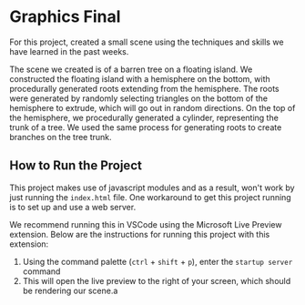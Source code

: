 # Graphics Final
For this project, created a small scene using the techniques and skills we have learned in the past weeks. 

The scene we created is of a barren tree on a floating island. We constructed the floating island with a hemisphere on the bottom, with procedurally generated roots extending from the hemisphere. The roots were generated by randomly selecting triangles on the bottom of the hemisphere to extrude, which will go out in random directions. On the top of the hemisphere, we procedurally generated a cylinder, representing the trunk of a tree. We used the same process for generating roots to create branches on the tree trunk.


## How to Run the Project
This project makes use of javascript modules and as a result, won't work by just running the `index.html` file. One workaround to get this project running is to set up and use a web server. 

We recommend running this in VSCode using the Microsoft Live Preview extension. Below are the instructions for running this project with this extension:

1. Using the command palette (`ctrl` + `shift` + `p`), enter the `startup server` command
2. This will open the live preview to the right of your screen, which should be rendering our scene.a